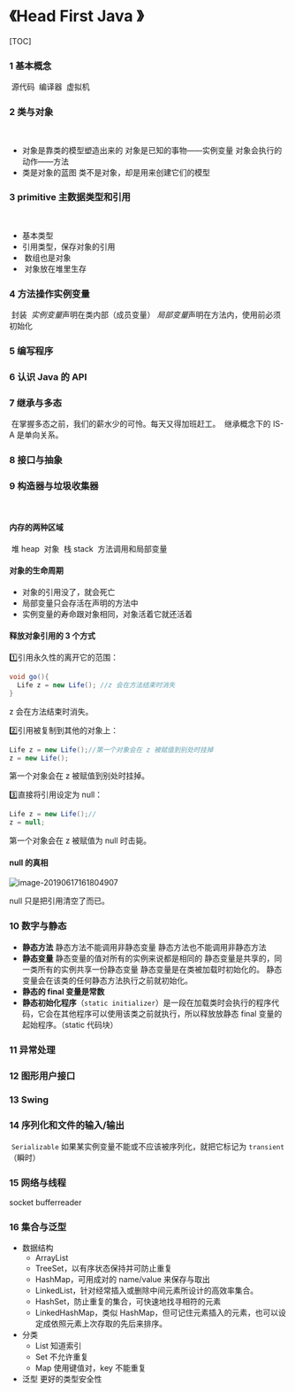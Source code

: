 # 《Head First Java 》

[TOC]

### 1 基本概念

​	源代码
​	编译器
​	虚拟机

### 2 类与对象

​	

- 对象是靠类的模型塑造出来的
  		对象是已知的事物——实例变量
    		对象会执行的动作——方法
- 类是对象的蓝图
  		类不是对象，却是用来创建它们的模型 



### 3 primitive 主数据类型和引用 

​	

- 基本类型
-  引用类型，保存对象的引用
- ​	数组也是对象
- ​	对象放在堆里生存



### 4 方法操作实例变量

​	封装
​	*实例变量*声明在类内部（成员变量）
​	*局部变量*声明在方法内，使用前必须初始化



### 5 编写程序

### 6 认识 Java 的 API



### 7 继承与多态

​	在掌握多态之前，我们的薪水少的可怜。每天又得加班赶工。
​	继承概念下的 IS-A 是单向关系。

### 8 接口与抽象





### 9 构造器与垃圾收集器

​	

#### 内存的两种区域

​		堆 heap
​			对象
​		栈 stack
​			方法调用和局部变量
​	

#### 对象的生命周期

- 对象的引用没了，就会死亡
- 局部变量只会存活在声明的方法中
- 实例变量的寿命跟对象相同，对象活着它就还活着
  	

#### 释放对象引用的 3 个方式



1️⃣引用永久性的离开它的范围：

```java
void go(){
  Life z = new Life(); //z 会在方法结束时消失
}
```

z 会在方法结束时消失。



2️⃣引用被复制到其他的对象上：

```java
Life z = new Life();//第一个对象会在 z 被赋值到别处时挂掉
z = new Life();
```

第一个对象会在 z 被赋值到别处时挂掉。



3️⃣直接将引用设定为 null：

```java
Life z = new Life();//
z = null;
```

第一个对象会在 z 被赋值为 null 时击毙。



#### null 的真相

![image-20190617161804907](/Users/mingjue/self/FullStackNotes/books/assets/image-20190617161804907.png)



null 只是把引用清空了而已。

### 10 数字与静态



- **静态方法**
  		静态方法不能调用非静态变量
  		静态方法也不能调用非静态方法
- **静态变量**
  		静态变量的值对所有的实例来说都是相同的
  		静态变量是共享的，同一类所有的实例共享一份静态变量
  		静态变量是在类被加载时初始化的。
  		静态变量会在该类的任何静态方法执行之前就初始化。
- **静态的 final 变量是常数**
- **静态初始化程序**（`static initializer`）是一段在加载类时会执行的程序代码，它会在其他程序可以使用该类之前就执行，所以释放放静态 final 变量的起始程序。（static 代码块）



### 11 异常处理

### 12 图形用户接口

### 13 Swing

### 14 序列化和文件的输入/输出

​	`Serializable`
​	如果某实例变量不能或不应该被序列化，就把它标记为 `transient`（瞬时）



### 15 网络与线程



socket bufferreader

### 16 集合与泛型

- 数据结构
  - ArrayList 
  - TreeSet，以有序状态保持并可防止重复 
  - HashMap，可用成对的 name/value 来保存与取出 
  - LinkedList，针对经常插入或删除中间元素所设计的高效率集合。 
  - HashSet，防止重复的集合，可快速地找寻相符的元素 
  - LinkedHashMap，类似 HashMap，但可记住元素插入的元素，也可以设定成依照元素上次存取的先后来排序。
- 分类
  - List 知道索引
  - Set 不允许重复
  - Map 使用键值对，key 不能重复
- 泛型
  		更好的类型安全性




